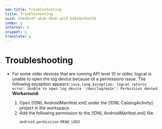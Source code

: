 ```yaml
---
seo-title: Troubleshooting
title: Troubleshooting
uuid: 4a620c47-a61b-48a6-a2c0-bd3e067ea538
index: y
internal: n
snippet: y
translate: y
---
```


# Troubleshooting


* For some older devices that are running API level 10 or older, logcat is unable to open the log device because of a permissions issue. The following exception appears: `java.lang.Exception: logcat returns error: Unable to open log device '/dev/log/main': Permission denied` **Workaround:** 

    1. Open [!DNL AndroidManifest.xml] under the [!DNL CatalogActivity] project in the workspace.    
    1. Add the following permission to the [!DNL AndroidManfest.xml] file:     
       ```
       android.permission.READ_LOGS
       ```
    
    
    



